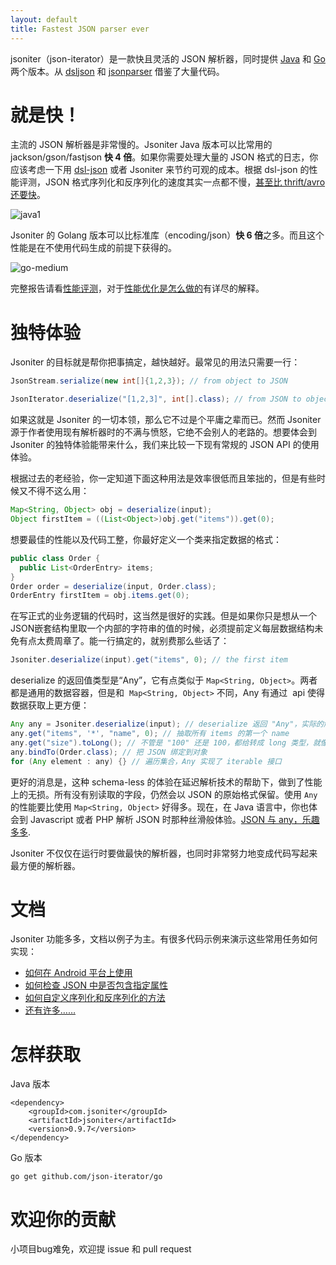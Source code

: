 ```yaml
---
layout: default
title: Fastest JSON parser ever
---
```


jsoniter（json-iterator）是一款快且灵活的 JSON 解析器，同时提供 [Java](https://github.com/json-iterator/java) 和 [Go](https://github.com/json-iterator/go) 两个版本。从 [dsljson](https://github.com/ngs-doo/dsl-json) 和 [jsonparser](https://github.com/buger/jsonparser) 借鉴了大量代码。

# 就是快！

主流的 JSON 解析器是非常慢的。Jsoniter Java 版本可以比常用的 jackson/gson/fastjson **快 4 倍**。如果你需要处理大量的 JSON 格式的日志，你应该考虑一下用 [dsl-json](https://github.com/ngs-doo/dsl-json) 或者 Jsoniter 来节约可观的成本。根据 dsl-json 的性能评测，JSON 格式序列化和反序列化的速度其实一点都不慢，[甚至比 thrift/avro 还要快](https://www.codeproject.com/Articles/1165627/Jsoniter-JSON-is-faster-than-thrift-avro)。

![java1](http://jsoniter.com/benchmarks/java1.png)

Jsoniter 的 Golang 版本可以比标准库（encoding/json）**快 6 倍**之多。而且这个性能是在不使用代码生成的前提下获得的。

![go-medium](http://jsoniter.com/benchmarks/go-medium.png)

完整报告请看[性能评测](/benchmark.html)，对于[性能优化是怎么做的](/benchmark.html#optimization-used)有详尽的解释。

# 独特体验

Jsoniter 的目标就是帮你把事搞定，越快越好。最常见的用法只需要一行：

```java
JsonStream.serialize(new int[]{1,2,3}); // from object to JSON
```

```java
JsonIterator.deserialize("[1,2,3]", int[].class); // from JSON to object, with class specified
```
如果这就是 Jsoniter 的一切本领，那么它不过是个平庸之辈而已。然而 Jsoniter 源于作者使用现有解析器时的不满与愤怒，它绝不会别人的老路的。想要体会到 Jsoniter 的独特体验能带来什么，我们来比较一下现有常规的 JSON API 的使用体验。

根据过去的老经验，你一定知道下面这种用法是效率很低而且笨拙的，但是有些时候又不得不这么用：

```java
Map<String, Object> obj = deserialize(input);
Object firstItem = ((List<Object>)obj.get("items")).get(0);
```

想要最佳的性能以及代码工整，你最好定义一个类来指定数据的格式：

```java
public class Order {
  public List<OrderEntry> items;
}
Order order = deserialize(input, Order.class);
OrderEntry firstItem = obj.items.get(0);
```
在写正式的业务逻辑的代码时，这当然是很好的实践。但是如果你只是想从一个JSON嵌套结构里取一个内部的字符串的值的时候，必须提前定义每层数据结构未免有点太费周章了。能一行搞定的，就别费那么些话了：

```java
Jsoniter.deserialize(input).get("items", 0); // the first item
```

deserialize 的返回值类型是“Any”，它有点类似于 `Map<String, Object>`。两者都是通用的数据容器，但是和  `Map<String, Object>` 不同，Any 有通过  api 使得数据获取上更方便：

```java
Any any = Jsoniter.deserialize(input); // deserialize 返回 "Any"，实际的解析是延迟在读取时才做的
any.get("items", '*', "name", 0); // 抽取所有 items 的第一个 name
any.get("size").toLong(); // 不管是 "100" 还是 100，都给转成 long 类型，就像弱类型一样
any.bindTo(Order.class); // 把 JSON 绑定到对象
for (Any element : any) {} // 遍历集合，Any 实现了 iterable 接口
```

更好的消息是，这种 schema-less 的体验在延迟解析技术的帮助下，做到了性能上的无损。所有没有别读取的字段，仍然会以 JSON 的原始格式保留。使用 `Any` 的性能要比使用 `Map<String, Object>` 好得多。现在，在 Java 语言中，你也体会到 Javascript 或者 PHP 解析 JSON 时那种丝滑般体验。[JSON 与 any，乐趣多多](http://jsoniter.com/java-features.cn.html#section-19).

Jsoniter 不仅仅在运行时要做最快的解析器，也同时非常努力地变成代码写起来最方便的解析器。

# 文档

Jsoniter 功能多多，文档以例子为主。有很多代码示例来演示这些常用任务如何实现：

* [如何在 Android 平台上使用](http://jsoniter.com/java-features.cn.html#section-3)
* [如何检查 JSON 中是否包含指定属性](http://jsoniter.com/java-features.cn.html#section-10)
* [如何自定义序列化和反序列化的方法](http://jsoniter.com/java-features.cn.html#service-provider-interface-spi)
* [还有许多……](http://jsoniter.com/java-features.cn.html)

# 怎样获取

Java 版本

```
<dependency>
    <groupId>com.jsoniter</groupId>
    <artifactId>jsoniter</artifactId>
    <version>0.9.7</version>
</dependency>
```

Go 版本

```
go get github.com/json-iterator/go
```

# 欢迎你的贡献

小项目bug难免，欢迎提 issue 和 pull request
